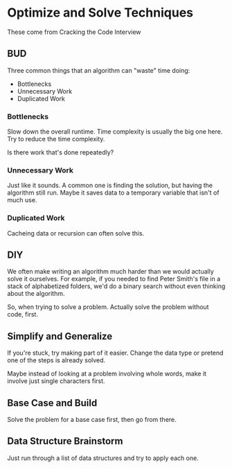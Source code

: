 # Optimize and Solve Techniques

These come from Cracking the Code Interview

## BUD

Three common things that an algorithm can "waste" time doing:

* Bottlenecks
* Unnecessary Work
* Duplicated Work

### Bottlenecks

Slow down the overall runtime. Time complexity is usually the big one here. Try to reduce the time complexity.

Is there work that's done repeatedly?

### Unnecessary Work

Just like it sounds. A common one is finding the solution, but having the algorithm still run. Maybe it saves data to a temporary variable that isn't of much use.

### Duplicated Work

Cacheing data or recursion can often solve this.

## DIY

We often make writing an algorithm much harder than we would actually solve it ourselves. For example, if you needed to find Peter Smith's file in a stack of alphabetized folders, we'd do a binary search without even thinking about the algorithm.

So, when trying to solve a problem. Actually solve the problem without code, first.

## Simplify and Generalize

If you're stuck, try making part of it easier. Change the data type or pretend one of the steps is already solved.

Maybe instead of looking at a problem involving whole words, make it involve just single characters first.

## Base Case and Build

Solve the problem for a base case first, then go from there.

## Data Structure Brainstorm

Just run through a list of data structures and try to apply each one.